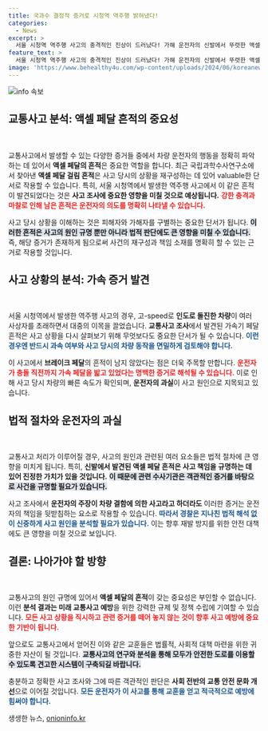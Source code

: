 ```yaml
---
title: 국과수 결정적 증거로 시청역 역주행 밝혀냈다!
categories:
  - News
excerpt: >
  서울 시청역 역주행 사고의 충격적인 진상이 드러났다! 가해 운전자의 신발에서 뚜렷한 액셀 페달 흔적이 발견됐으며, 경찰은 이를 통해 시속 100㎞ 이상의 속도로 사고를 낸 과실을 입증하고 있다. 과연 그는 어떤 변명을 할까?
feature_text: >
  서울 시청역 역주행 사고의 충격적인 진상이 드러났다! 가해 운전자의 신발에서 뚜렷한 액셀 페달 흔적이 발견됐으며, 경찰은 이를 통해 시속 100㎞ 이상의 속도로 사고를 낸 과실을 입증하고 있다. 과연 그는 어떤 변명을 할까?
image: 'https://www.behealthy4u.com/wp-content/uploads/2024/06/koreanews.jpg'
---
```


<p><img src="https://www.behealthy4u.com/wp-content/uploads/2024/06/koreanews.jpg" alt="info 속보" /></p>

<h2 data-ke-size="size26">교통사고 분석: 액셀 페달 흔적의 중요성</h2>

<p data-ke-size="size16">&nbsp;</p>

<p>교통사고에서 발생할 수 있는 다양한 증거들 중에서 차량 운전자의 행동을 정확히 파악하는 데 있어서 <strong>액셀 페달의 흔적</strong>은 중요한 역할을 합니다. 최근 국립과학수사연구소에서 찾아낸 <strong>액셀 페달 걸림 흔적</strong>은 사고 당시의 상황을 재구성하는 데 있어 valuable한 단서로 작용할 수 있습니다. 특히, 서울 시청역에서 발생한 역주행 사고에서 이 같은 흔적이 발견되었다는 것은 <strong>사고 조사에 중요한 영향을 미칠 것으로 예상됩니다.</strong> <b><span style="color: #ee2323;">강한 충격과 마찰로 인해 남은 흔적은 운전자의 의도를 명확히 나타낼 수 있습니다.</span></b></p>

<p>사고 당시 상황을 이해하는 것은 피해자와 가해자를 구별하는 중요한 단서가 됩니다. <b><span style="background-color: #21538527;">이러한 흔적은 사고의 원인 규명 뿐만 아니라 법적 판단에도 큰 영향을 미칠 수 있습니다.</span></b> 즉, 해당 증거가 존재하게 됨으로써 사건의 재구성과 책임 소재를 명확히 할 수 있는 근거로 작용할 것입니다. </p>

<h2 data-ke-size="size26">사고 상황의 분석: 가속 증거 발견</h2>

<p data-ke-size="size16">&nbsp;</p>

<p>서울 시청역에서 발생한 역주행 사고의 경우, 고-speed로 <strong>인도로 돌진한 차량</strong>이 여러 사상자를 초래하면서 대중의 이목을 끌었습니다. <strong>교통사고 조사</strong>에서 발견된 가속기 페달 흔적은 사고 상황을 다시 살펴보기 위해 무엇보다도 중요한 단서가 될 수 있습니다. <b><span style="color: #1a5490;">이런 경우엔 반드시 과속 여부와 사고 당시의 차량 동작을 면밀하게 검토해야 합니다.</span></b> </p>

<p>이 사고에서 <strong>브레이크 페달</strong>의 흔적이 남지 않았다는 점은 더욱 주목할 만합니다. <b><span style="color: #ee2323;">운전자가 충돌 직전까지 가속 페달을 밟고 있었다는 명백한 증거로 해석될 수 있습니다.</span></b> 이로 인해 사고 당시 차량의 빠른 속도가 확인되며, <strong>운전자의 과실</strong>이 사고 원인으로 지목되고 있습니다. </p>

<h2 data-ke-size="size26">법적 절차와 운전자의 과실</h2>

<p data-ke-size="size16">&nbsp;</p>

<p>교통사고 처리가 이루어질 경우, 사고의 원인과 관련된 여러 요소들은 법적 절차에 큰 영향을 미치게 됩니다. 특히, <strong>신발에서 발견된 액셀 페달 흔적은 사고 책임을 규명하는 데 있어 진정한 가치가 있을 것입니다.</strong> <b><span style="background-color: #21538527;">이 때문에 관련 수사기관은 객관적인 증거를 바탕으로 사건을 규명할 필요가 있습니다.</span></b></p>

<p>사고 조사에서 <strong>운전자의 주장이 차량 결함에 의한 사고라고 하더라도</strong> 이러한 증거는 운전자의 책임을 뒷받침하는 요소로 작용할 수 있습니다. <b><span style="color: #1a5490;">따라서 경찰은 지나친 법적 해석 없이 신중하게 사고 원인을 분석할 필요가 있습니다.</span></b> 이는 향후 재발 방지를 위한 안전 대책에도 큰 영향을 미칠 것으로 보입니다.</p>

<h2 data-ke-size="size26">결론: 나아가야 할 방향</h2>

<p data-ke-size="size16">&nbsp;</p>

<p>교통사고의 원인 규명에 있어서 <strong>액셀 페달의 흔적</strong>이 갖는 중요성은 부인할 수 없습니다. 이런 <strong>분석 결과는 미래 교통사고 예방</strong>을 위한 강력한 규제 및 정책 수립에 기여할 수 있습니다. <b><span style="color: #ee2323;">모든 사고 상황을 직시하고 관련 증거를 떼어 놓지 않는 것이 향후 사고 예방에 중요한 기반이 됩니다.</span></b></p>

<p>앞으로도 교통사고에서 얻어진 이와 같은 교훈들은 법률적, 사회적 대책 마련을 위한 귀중한 자산이 될 것입니다. <b><span style="background-color: #21538527;">교통사고의 연구와 분석을 통해 모두가 안전한 도로를 이용할 수 있도록 견고한 시스템이 구축되길 바랍니다.</span></b> </p>

<p>충분하고 정확한 사고 조사와 그에 따른 객관적인 판단은 <strong>사회 전반의 교통 안전 문화 개선</strong>으로 이어질 것입니다. <b><span style="color: #1a5490;">모든 운전자가 이 사고를 통해 교훈을 얻고 적극적으로 예방에 힘써야 합니다.</span></b></p>
생생한 뉴스, <a href="https://onioninfo.kr" rel="dofollow">onioninfo.kr</a>


